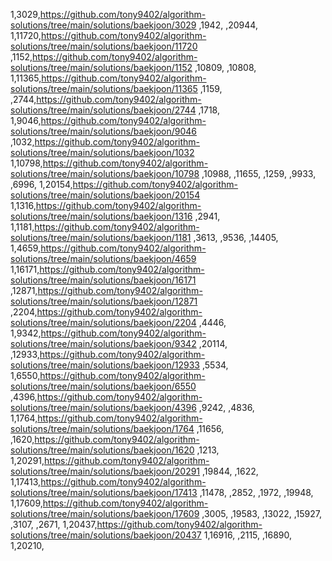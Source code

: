 1,3029,https://github.com/tony9402/algorithm-solutions/tree/main/solutions/baekjoon/3029
,1942,
,20944,
1,11720,https://github.com/tony9402/algorithm-solutions/tree/main/solutions/baekjoon/11720
,1152,https://github.com/tony9402/algorithm-solutions/tree/main/solutions/baekjoon/1152
,10809,
,10808,
1,11365,https://github.com/tony9402/algorithm-solutions/tree/main/solutions/baekjoon/11365
,1159,
,2744,https://github.com/tony9402/algorithm-solutions/tree/main/solutions/baekjoon/2744
,1718,
1,9046,https://github.com/tony9402/algorithm-solutions/tree/main/solutions/baekjoon/9046
,1032,https://github.com/tony9402/algorithm-solutions/tree/main/solutions/baekjoon/1032
1,10798,https://github.com/tony9402/algorithm-solutions/tree/main/solutions/baekjoon/10798
,10988,
,11655,
,1259,
,9933,
,6996,
1,20154,https://github.com/tony9402/algorithm-solutions/tree/main/solutions/baekjoon/20154
1,1316,https://github.com/tony9402/algorithm-solutions/tree/main/solutions/baekjoon/1316
,2941,
1,1181,https://github.com/tony9402/algorithm-solutions/tree/main/solutions/baekjoon/1181
,3613,
,9536,
,14405,
1,4659,https://github.com/tony9402/algorithm-solutions/tree/main/solutions/baekjoon/4659
1,16171,https://github.com/tony9402/algorithm-solutions/tree/main/solutions/baekjoon/16171
,12871,https://github.com/tony9402/algorithm-solutions/tree/main/solutions/baekjoon/12871
,2204,https://github.com/tony9402/algorithm-solutions/tree/main/solutions/baekjoon/2204
,4446,
1,9342,https://github.com/tony9402/algorithm-solutions/tree/main/solutions/baekjoon/9342
,20114,
,12933,https://github.com/tony9402/algorithm-solutions/tree/main/solutions/baekjoon/12933
,5534,
1,6550,https://github.com/tony9402/algorithm-solutions/tree/main/solutions/baekjoon/6550
,4396,https://github.com/tony9402/algorithm-solutions/tree/main/solutions/baekjoon/4396
,9242,
,4836,
1,1764,https://github.com/tony9402/algorithm-solutions/tree/main/solutions/baekjoon/1764
,11656,
,1620,https://github.com/tony9402/algorithm-solutions/tree/main/solutions/baekjoon/1620
,1213,
1,20291,https://github.com/tony9402/algorithm-solutions/tree/main/solutions/baekjoon/20291
,19844,
,1622,
1,17413,https://github.com/tony9402/algorithm-solutions/tree/main/solutions/baekjoon/17413
,11478,
,2852,
,1972,
,19948,
1,17609,https://github.com/tony9402/algorithm-solutions/tree/main/solutions/baekjoon/17609
,3005,
,19583,
,13022,
,15927,
,3107,
,2671,
1,20437,https://github.com/tony9402/algorithm-solutions/tree/main/solutions/baekjoon/20437
1,16916,
,2115,
,16890,
1,20210,
